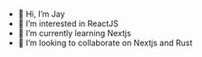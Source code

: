- 👋 Hi, I’m Jay
- 👀 I’m interested in ReactJS
- 🌱 I’m currently learning Nextjs
- 💞️ I’m looking to collaborate on Nextjs and Rust

<!---
jaywantj/jaywantj is a ✨ special ✨ repository because its `README.md` (this file) appears on your GitHub profile.
You can click the Preview link to take a look at your changes.
--->
